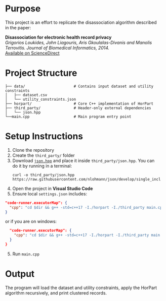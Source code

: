 # Purpose

This project is an effort to replicate the disassociation algorithm described in the paper:

**Disassociation for electronic health record privacy**  
_Grigorios Loukides, John Liagouris, Aris Gkoulalas-Divanis and Manolis Terrovitis. Journal of Biomedical Informatics, 2014._  
[Available on ScienceDirect](https://www.sciencedirect.com/science/article/pii/S1532046414001269)

# Project Structure

```
├── data/                      # Contains input dataset and utility constraints
│   ├── dataset.csv
│   └── utility_constraints.json
├── horpart/                   # Core C++ implementation of HorPart
├── third_party/               # Header-only external dependencies
│   └── json.hpp
└──main.cpp                    # Main program entry point
```

# Setup Instructions

1. Clone the repository
2. Create the `third_party/` folder
3. Download [`json.hpp`](https://raw.githubusercontent.com/nlohmann/json/develop/single_include/nlohmann/json.hpp) and place it inside `third_party/json.hpp`. You can do it by running in a terminal:
   ```
   curl -o third_party/json.hpp https://raw.githubusercontent.com/nlohmann/json/develop/single_include/nlohmann/json.hpp
   ```
4. Open the project in **Visual Studio Code**
5. Ensure local `settings.json` includes:

```json
"code-runner.executorMap": {
  "cpp": "cd $dir && g++ -std=c++17 -I./horpart -I./third_party main.cpp horpart/*.cpp -o main && ./main"
}
```
or if you are on windows:

```json
  "code-runner.executorMap": {
    "cpp": "cd $dir && g++ -std=c++17 -I./horpart -I./third_party main.cpp horpart/*.cpp -o main.exe && main.exe"
  }
}
```

5. Run `main.cpp`

# Output

The program will load the dataset and utility constraints, apply the HorPart algorithm recursively, and print clustered records.
